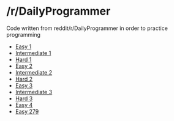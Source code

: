 /r/DailyProgrammer
=====

Code written from reddit/r/DailyProgrammer in order to practice programming

+ [Easy 1](https://www.reddit.com/r/dailyprogrammer/comments/pih8x/easy_challenge_1/)
+ [Intermediate 1](https://www.reddit.com/r/dailyprogrammer/comments/pihtx/intermediate_challenge_1/)
+ [Hard 1](https://www.reddit.com/r/dailyprogrammer/comments/pii6j/difficult_challenge_1/)
+ [Easy 2](https://www.reddit.com/r/dailyprogrammer/comments/pjbj8/easy_challenge_2/)
+ [Intermediate 2](https://www.reddit.com/r/dailyprogrammer/comments/pjbuj/intermediate_challenge_2/)
+ [Hard 2](https://www.reddit.com/r/dailyprogrammer/comments/pjsdx/difficult_challenge_2/)
+ [Easy 3](https://www.reddit.com/r/dailyprogrammer/comments/pkw2m/2112012_challenge_3_easy/)
+ [Intermediate 3](https://www.reddit.com/r/dailyprogrammer/comments/pkwb1/2112012_challenge_3_intermediate/)
+ [Hard 3](https://www.reddit.com/r/dailyprogrammer/comments/pkwgf/2112012_challenge_3_difficult/)
+ [Easy 4](https://www.reddit.com/r/dailyprogrammer/comments/pm6oj/2122012_challenge_4_easy/)
+ [Easy 279](https://www.reddit.com/r/dailyprogrammer/comments/4xy6i1/20160816_challenge_279_easy_uuencoding/)